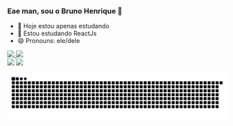 ### Eae man, sou o Bruno Henrique 👋


- 🔭 Hoje estou apenas estudando
- 🌱 Estou estudando ReactJs
- 😄 Pronouns: ele/dele
 <div>
  <a href="https://github.com/bruno535">
  <img height="180em" src="https://github-readme-stats.vercel.app/api?username=bruno535&show_icons=true&bg_color=000&theme=dracula&include_all_commits=true&count_private=true"/>
   <img height="180em" src="https://github-readme-stats.vercel.app/api/top-langs/?username=bruno535&bg_color=000&layout=compact&langs_count=7&theme=dracula"/>
</div>
<div> 
  <a href = "mailto:bruno.henriqueds@outlook.com.br"><img src="https://img.shields.io/badge/-Gmail-%23333?style=for-the-badge&logo=gmail&logoColor=white" target="_blank"></a>
  <a href="https://www.linkedin.com/in/bruno-henrique-04a5a4208" target="_blank"><img src="https://img.shields.io/badge/-LinkedIn-%230077B5?style=for-the-badge&logo=linkedin&logoColor=white" target="_blank"></a> 
 
  ![Snake animation](https://github.com/bruno535/bruno535/blob/output/github-contribution-grid-snake.svg)
 
</div>
